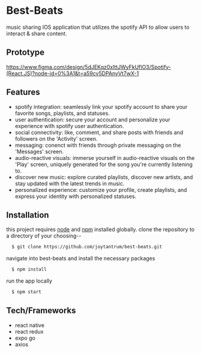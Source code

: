 # Best-Beats

music sharing IOS application that utilizes the spotify API to allow users to interact & share content.

## Prototype

<https://www.figma.com/design/5dJEKqz0xlttJWyFkUflO3/Spotify-(React.JS)?node-id=0%3A1&t=a59cv5DPAnyVt7wX-1>

## Features

- spotify integration: seamlessly link your spotify account to share your favorite songs, playlists, and statuses.
- user authentication: secure your account and personalize your experience with spotify user authentication.
- social connectivity: like, comment, and share posts with friends and followers on the 'Activity' screen.
- messaging: conenct with friends through private messaging on the 'Messages' screen.
- audio-reactive visuals: immerse yourself in audio-reactive visuals on the 'Play' screen, uniquely generated for the song you're currently listening to.
- discover new music: explore curated playlists, discover new artists, and stay updated with the latest trends in music.
- personalized experience: customize your profile, create playlists, and express your identity with personalized statuses.

## Installation

this project requires [node](https://nodejs.org/en) and [npm](https://www.npmjs.com) installed globally.
clone the repository to a directory of your choosing--

```bash
  $ git clone https://github.com/joytantrum/best-beats.git
```

navigate into best-beats and install the necessary packages

```bash
  $ npm install
```

run the app locally

```bash
  $ npm start
```

## Tech/Frameworks

- react native
- react redux
- expo go
- axios
